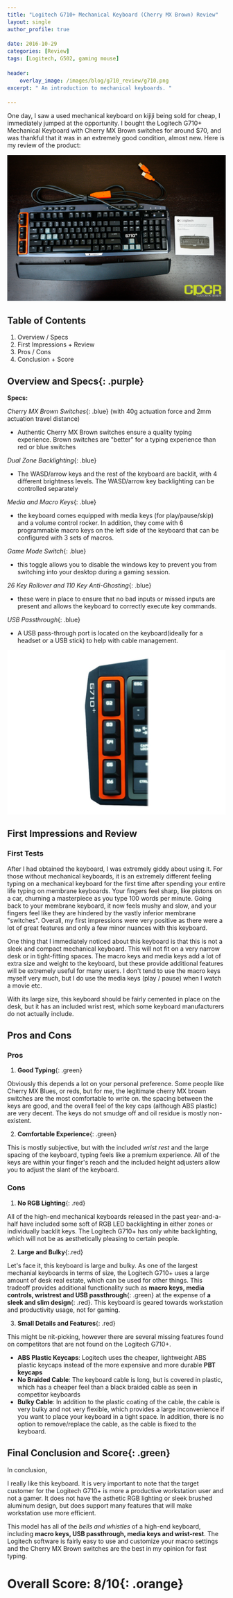 ```yaml
---
title: "Logitech G710+ Mechanical Keyboard (Cherry MX Brown) Review"
layout: single
author_profile: true

date: 2016-10-29
categories: [Review]
tags: [Logitech, G502, gaming mouse]

header:
    overlay_image: /images/blog/g710_review/g710.png
excerpt: " An introduction to mechanical keyboards. " 

---
```


One day, I saw a used mechanical keyboard on kijiji being sold for cheap, I immediately jumped at the opportunity. I bought the Logitech G710+ Mechanical Keyboard with Cherry MX Brown switches for around $70, and was thankful that it was in an extremely good condition, almost new. Here is my review of the product: 

![image](/images/blog/g710_review/g710_1.jpg)
## Table of Contents 
1. Overview / Specs 
2. First Impressions + Review 
3. Pros / Cons 
4. Conclusion + Score 

## **Overview and Specs**{: .purple}

**Specs:** 

*Cherry MX Brown Switches*{: .blue} (with 40g actuation force and 2mm actuation travel distance) 

- Authentic Cherry MX Brown switches ensure a quality typing experience. Brown switches are "better" for a typing experience than red or blue switches  

*Dual Zone Backlighting*{: .blue}
- The WASD/arrow keys and the rest of the keyboard are backlit, with 4 different brightness levels. The WASD/arrow key backlighting can be controlled separately 

*Media and Macro Keys*{: .blue}
- the keyboard comes equipped with media keys (for play/pause/skip) and a volume control rocker. In addition, they come with 6 programmable macro keys on the left side of the keyboard that can be configured with 3 sets of macros. 

*Game Mode Switch*{: .blue}
- this toggle allows you to disable the windows key to prevent you from switching into your desktop during a gaming session. 

*26 Key Rollover and 110 Key Anti-Ghosting*{: .blue}
- these were in place to ensure that no bad inputs or missed inputs are present and allows the keyboard to correctly execute key commands.

*USB Passthrough*{: .blue}
- A USB pass-through port is located on the keyboard(ideally for a headset or a USB stick) to help with cable management. 

![images](/images/blog/g710_review/macro.jpeg)
## First Impressions and Review 

### First Tests
After I had obtained the keyboard, I was extremely giddy about using it. For those without mechanical keyboards, it is an extremely different feeling typing on a mechanical keyboard for the first time after spending your entire life typing on membrane keyboards. Your fingers feel sharp, like pistons on a car, churning a masterpiece as you type 100 words per minute. Going back to your membrane keyboard, it now feels mushy and slow, and your fingers feel like they are hindered by the vastly inferior membrane "switches". Overall, my first impressions were very positive as there were a lot of great features and only a few minor nuances with this keyboard. 

One thing that I immediately noticed about this keyboard is that this is not a sleek and compact mechanical keyboard. This will not fit on a very narrow desk or in tight-fitting spaces. The macro keys and media keys add a lot of extra size and weight to the keyboard, but these provide additional features will be extremely useful for many users. I don't tend to use the macro keys myself very much, but I do use the media keys (play / pause) when I watch a movie etc. 

With its large size, this keyboard should be fairly cemented in place on the desk, but it has an included wrist rest, which some keyboard manufacturers do not actually include. 

## Pros and Cons 

### Pros 
1. **Good Typing**{: .green}

Obviously this depends a lot on your personal preference. Some people like Cherry MX Blues, or reds, but for me, the legitimate cherry MX brown switches are the most comfortable to write on. the spacing between the keys are good, and the overall feel of the key caps (although ABS plastic) are very decent. The keys do not smudge off and oil residue is mostly non-existent.

2. **Comfortable Experience**{: .green}

This is mostly subjective, but with the included *wrist rest* and the large spacing of the keyboard, typing feels like a premium experience. All of the keys are within your finger's reach and the included height adjusters allow you to adjust the slant of the keyboard. 

### Cons 

1. **No RGB Lighting**{: .red}

All of the high-end mechanical keyboards released in the past year-and-a-half have included some soft of RGB LED backlighting in either zones or individually backlit keys. The Logitech G710+ has only white backlighting, which will not be as aesthetically pleasing to certain people. 

2. **Large and Bulky**{:.red}

Let's face it, this keyboard is large and bulky. As one of the largest mechanial keyboards in terms of size, the Logitech G710+ uses a large amount of desk real estate, which can be used for other things. This tradeoff provides additional functionality such as **macro keys, media controls, wristrest and USB passthrough**{: .green} at the expense of **a sleek and slim design**{: .red}. This keyboard is geared towards workstation and productivity usage, not for gaming. 

3. **Small Details and Features**{: .red}

This might be nit-picking, however there are several missing features found on competitors that are not found on the Logitech G710+. 
  - **ABS Plastic Keycaps**: Logitech uses the cheaper, lightweight ABS plastic keycaps instead of the more expensive and more durable **PBT keycaps** 
  - **No Braided Cable**: The keyboard cable is long, but is covered in plastic, which has a cheaper feel than a black braided cable as seen in competitor keyboards 
  - **Bulky Cable**: In addition to the plastic coating of the cable, the cable is very bulky and not very flexible, which provides a large inconvenience if you want to place your keyboard in a tight space. In addition, there is no option to remove/replace the cable, as the cable is fixed to the keyboard.

## **Final Conclusion and Score**{: .green}

In conclusion,

I really like this keyboard. It is very important to note that the target customer for the Logitech G710+ is more a productive workstation user and not a gamer. It does not have the asthetic RGB lighting or sleek brushed aluminum design, but does support many features that will make workstation use more efficient. 

This model has all of the *bells and whistles* of a high-end keyboard, including **macro keys, USB passthrough, media keys and wrist-rest**. The Logitech software is fairly easy to use and customize your macro settings and the Cherry MX Brown switches are the best in my opinion for fast typing. 


# **Overall Score: 8/10**{: .orange}